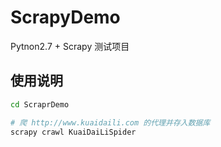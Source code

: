 # ScrapyDemo
Pytnon2.7 + Scrapy 测试项目

## 使用说明
```sh
cd ScraprDemo

# 爬 http://www.kuaidaili.com 的代理并存入数据库
scrapy crawl KuaiDaiLiSpider
```


